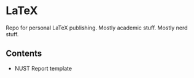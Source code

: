 # LaTeX
Repo for personal LaTeX publishing. Mostly academic stuff. Mostly nerd stuff.

## Contents
* NUST Report template
